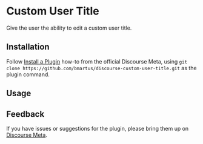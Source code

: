 # Custom User Title
Give the user the ability to edit a custom user title.

## Installation

Follow [Install a Plugin](https://meta.discourse.org/t/install-a-plugin/19157)
how-to from the official Discourse Meta, using `git clone https://github.com/bmartus/discourse-custom-user-title.git`
as the plugin command.

## Usage

## Feedback

If you have issues or suggestions for the plugin, please bring them up on
[Discourse Meta](https://meta.discourse.org).
